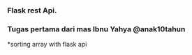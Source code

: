 ### Flask rest Api.

### Tugas pertama dari mas Ibnu Yahya @anak10tahun
*sorting array with flask api
